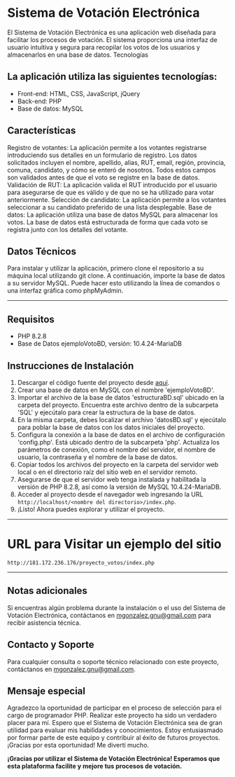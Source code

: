 # Sistema de Votación Electrónica

El Sistema de Votación Electrónica es una aplicación web diseñada para facilitar los procesos de votación. El sistema proporciona una interfaz de usuario intuitiva y segura para recopilar los votos de los usuarios y almacenarlos en una base de datos.
Tecnologías

## La aplicación utiliza las siguientes tecnologías:

* Front-end: HTML, CSS, JavaScript, jQuery
* Back-end: PHP
* Base de datos: MySQL

## Características

Registro de votantes: La aplicación permite a los votantes registrarse introduciendo sus detalles en un formulario de registro. Los datos solicitados incluyen el nombre, apellido, alias, RUT, email, región, provincia, comuna, candidato, y cómo se enteró de nosotros. Todos estos campos son validados antes de que el voto se registre en la base de datos.
    Validación de RUT: La aplicación valida el RUT introducido por el usuario para asegurarse de que es válido y de que no se ha utilizado para votar anteriormente.
    Selección de candidato: La aplicación permite a los votantes seleccionar a su candidato preferido de una lista desplegable.
    Base de datos: La aplicación utiliza una base de datos MySQL para almacenar los votos. La base de datos está estructurada de forma que cada voto se registra junto con los detalles del votante.

## Datos Técnicos

Para instalar y utilizar la aplicación, primero clone el repositorio a su máquina local utilizando git clone. A continuación, importe la base de datos a su servidor MySQL. Puede hacer esto utilizando la línea de comandos o una interfaz gráfica como phpMyAdmin.

---

## Requisitos
* PHP 8.2.8
* Base de Datos ejemploVotoBD, versión: 10.4.24-MariaDB

## Instrucciones de Instalación

1. Descargar el código fuente del proyecto desde [aquí](https://github.com/m4570r/SistemaVotacion).
2. Crear una base de datos en MySQL con el nombre 'ejemploVotoBD'.
3. Importar el archivo de la base de datos 'estructuraBD.sql' ubicado en la carpeta del proyecto. Encuentra este archivo dentro de la subcarpeta 'SQL' y ejecútalo para crear la estructura de la base de datos.
4. En la misma carpeta, debes localizar el archivo 'datosBD.sql' y ejecútalo para poblar la base de datos con los datos iniciales del proyecto.
5. Configura la conexión a la base de datos en el archivo de configuración 'config.php'. Está ubicado dentro de la subcarpeta 'php'. Actualiza los parámetros de conexión, como el nombre del servidor, el nombre de usuario, la contraseña y el nombre de la base de datos.
6. Copiar todos los archivos del proyecto en la carpeta del servidor web local o en el directorio raíz del sitio web en el servidor remoto.
7. Asegurarse de que el servidor web tenga instalada y habilitada la versión de PHP 8.2.8, así como la versión de MySQL 10.4.24-MariaDB.
8. Acceder al proyecto desde el navegador web ingresando la URL `http://localhost/<nombre del directorio>/index.php`.
9. ¡Listo! Ahora puedes explorar y utilizar el proyecto.

---
# URL para Visitar un ejemplo del sitio

```
http://181.172.236.176/proyecto_votos/index.php
```
---

## Notas adicionales
Si encuentras algún problema durante la instalación o el uso del Sistema de Votación Electrónica, contáctanos en mgonzalez.gnu@gmail.com para recibir asistencia técnica.

## Contacto y Soporte
Para cualquier consulta o soporte técnico relacionado con este proyecto, contáctanos en mgonzalez.gnu@gmail.com.

## Mensaje especial
Agradezco la oportunidad de participar en el proceso de selección para el cargo de programador PHP. Realizar este proyecto ha sido un verdadero placer para mí. Espero que el Sistema de Votación Electrónica sea de gran utilidad para evaluar mis habilidades y conocimientos. Estoy entusiasmado por formar parte de este equipo y contribuir al éxito de futuros proyectos. ¡Gracias por esta oportunidad! Me divertí mucho.

**¡Gracias por utilizar el Sistema de Votación Electrónica! Esperamos que esta plataforma facilite y mejore tus procesos de votación.**
